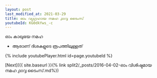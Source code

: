 ```yaml
---
layout: post
last_modified_at: 2021-03-29
title: ഓം വ്യഗ്രഹായ നമഹ ൧൦൮ ടൈംസ്
youtubeId: KG0dkYws_-c
---
```

 
 
 ഓം കാഖുഭയ നമഹ 
 
 -  ആരാണ് ദിശകളുടെ രൂപത്തിലുള്ളത് 
 
  
 
  
 
 
 
 
 
 


{% include youtubePlayer.html id=page.youtubeId %}
 
[Next]({{ site.baseurl }}{% link  split2/_posts/2016-04-02-ഓം വിശിഷ്ടമായ നമഹ ൧൦൮ ടൈംസ്.md%})
 
